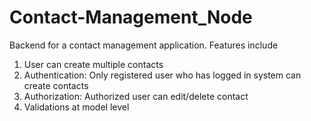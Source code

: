 # Contact-Management_Node
Backend for a contact management application. Features include <br/>
1. User can create multiple contacts <br/>
2. Authentication: Only registered user who has logged in system can create contacts <br/>
3. Authorization: Authorized user can edit/delete contact <br/>
4. Validations at model level<br/>
